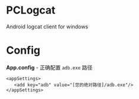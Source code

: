 # PCLogcat

Android logcat client for windows

# Config

**App.config** - 正确配置 `adb.exe` 路径

```
<appSettings>
   <add key="adb" value="[您的绝对路径]/adb.exe"/>
</appSettings>